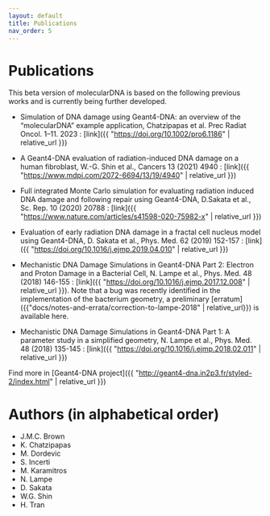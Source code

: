 ```yaml
---
layout: default
title: Publications
nav_order: 5
---
```


# Publications
This beta version of molecularDNA is based on the following previous works and is currently being further developed.

- Simulation of DNA damage using Geant4-DNA: an overview of the “molecularDNA” example application, Chatzipapas et al. Prec Radiat Oncol. 1–11. 2023 : [link]({{ "https://doi.org/10.1002/pro6.1186" | relative_url }})

- A Geant4-DNA evaluation of radiation-induced DNA damage on a human fibroblast, W.-G. Shin et al., Cancers 13 (2021) 4940 : [link]({{ "https://www.mdpi.com/2072-6694/13/19/4940" | relative_url }})

- Full integrated Monte Carlo simulation for evaluating radiation induced DNA damage and following repair using Geant4-DNA, D.Sakata et al., Sc. Rep. 10 (2020) 20788 : [link]({{ "https://www.nature.com/articles/s41598-020-75982-x" | relative_url }})

- Evaluation of early radiation DNA damage in a fractal cell nucleus model using Geant4-DNA, D. Sakata et al., Phys. Med. 62 (2019) 152-157 : [link]({{ "https://doi.org/10.1016/j.ejmp.2019.04.010" | relative_url }})

- Mechanistic DNA Damage Simulations in Geant4-DNA Part 2: Electron and Proton Damage in a Bacterial Cell, N. Lampe et al., Phys. Med. 48 (2018) 146-155 : [link]({{ "https://doi.org/10.1016/j.ejmp.2017.12.008" | relative_url }}). Note that a bug was recently identified in the implementation of the bacterium geometry, a preliminary [erratum]({{"docs/notes-and-errata/correction-to-lampe-2018" | relative_url}}) is available here. 

- Mechanistic DNA Damage Simulations in Geant4-DNA Part 1: A parameter study in a simplified geometry, N. Lampe et al., Phys. Med. 48 (2018) 135-145 : [link]({{ "https://doi.org/10.1016/j.ejmp.2018.02.011" | relative_url }})

Find more in [Geant4-DNA project]({{ "http://geant4-dna.in2p3.fr/styled-2/index.html" | relative_url }})

# Authors (in alphabetical order)

- J.M.C. Brown 
- K. Chatzipapas
- M. Dordevic
- S. Incerti
- M. Karamitros
- N. Lampe 
- D. Sakata
- W.G. Shin
- H. Tran

